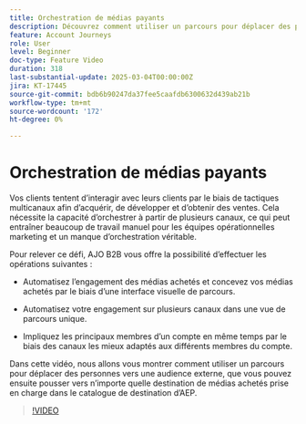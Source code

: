 ```yaml
---
title: Orchestration de médias payants
description: Découvrez comment utiliser un parcours pour déplacer des personnes vers une audience externe, que vous pouvez ensuite pousser vers n’importe quelle destination de médias achetés prise en charge dans le catalogue de destination d’AEP.
feature: Account Journeys
role: User
level: Beginner
doc-type: Feature Video
duration: 318
last-substantial-update: 2025-03-04T00:00:00Z
jira: KT-17445
source-git-commit: bdb6b90247da37fee5caafdb6300632d439ab21b
workflow-type: tm+mt
source-wordcount: '172'
ht-degree: 0%

---
```



# Orchestration de médias payants

Vos clients tentent d’interagir avec leurs clients par le biais de tactiques multicanaux afin d’acquérir, de développer et d’obtenir des ventes. Cela nécessite la capacité d’orchestrer à partir de plusieurs canaux, ce qui peut entraîner beaucoup de travail manuel pour les équipes opérationnelles marketing et un manque d’orchestration véritable.

Pour relever ce défi, AJO B2B vous offre la possibilité d’effectuer les opérations suivantes :

* Automatisez l’engagement des médias achetés et concevez vos médias achetés par le biais d’une interface visuelle de parcours.

* Automatisez votre engagement sur plusieurs canaux dans une vue de parcours unique.

* Impliquez les principaux membres d’un compte en même temps par le biais des canaux les mieux adaptés aux différents membres du compte.

Dans cette vidéo, nous allons vous montrer comment utiliser un parcours pour déplacer des personnes vers une audience externe, que vous pouvez ensuite pousser vers n’importe quelle destination de médias achetés prise en charge dans le catalogue de destination d’AEP.

>[!VIDEO](https://video.tv.adobe.com/v/3448674/?learn=on&enablevpops&captions=fre_fr)
